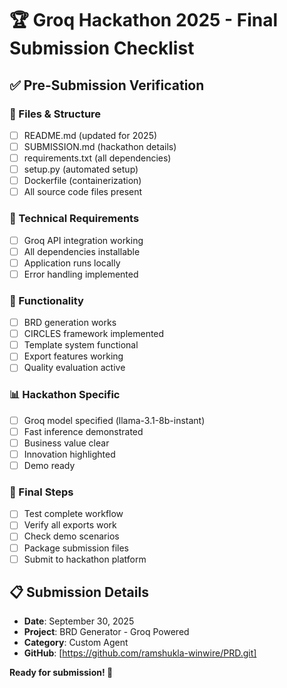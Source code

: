 
# 🏆 Groq Hackathon 2025 - Final Submission Checklist

## ✅ Pre-Submission Verification

### 📁 Files & Structure
- [ ] README.md (updated for 2025)
- [ ] SUBMISSION.md (hackathon details)
- [ ] requirements.txt (all dependencies)
- [ ] setup.py (automated setup)
- [ ] Dockerfile (containerization)
- [ ] All source code files present

### 🔧 Technical Requirements  
- [ ] Groq API integration working
- [ ] All dependencies installable
- [ ] Application runs locally
- [ ] Error handling implemented

### 🎯 Functionality
- [ ] BRD generation works
- [ ] CIRCLES framework implemented
- [ ] Template system functional
- [ ] Export features working
- [ ] Quality evaluation active

### 📊 Hackathon Specific
- [ ] Groq model specified (llama-3.1-8b-instant)
- [ ] Fast inference demonstrated
- [ ] Business value clear
- [ ] Innovation highlighted
- [ ] Demo ready

### 🚀 Final Steps
- [ ] Test complete workflow
- [ ] Verify all exports work
- [ ] Check demo scenarios
- [ ] Package submission files
- [ ] Submit to hackathon platform

## 📋 Submission Details
- **Date**: September 30, 2025
- **Project**: BRD Generator - Groq Powered
- **Category**: Custom Agent
- **GitHub**: [https://github.com/ramshukla-winwire/PRD.git]

**Ready for submission! 🎉**
